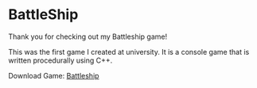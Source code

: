 # BattleShip
Thank you for checking out my Battleship game!

This was the first game I created at university.
It is a console game that is written procedurally using C++.

Download Game: [Battleship](https://github.com/TorinSaville/BattleShip/releases)
